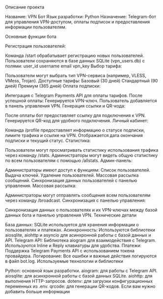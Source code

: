 Описание проекта

Название: VPN Бот
Язык разработки: Python
Назначение: Telegram-бот для управления VPN-доступом, оплаты подписок и предоставления информации пользователям.

Основные функции бота

Регистрация пользователей:

Команда /start обрабатывает регистрацию новых пользователей.
Пользователи сохраняются в базе данных SQLite (vpn_users.db) с полями:
user_id
username
email
vpn_key
Выбор тарифа:

Пользователи могут выбрать тип VPN-сервиса (например, VLESS, VMess, Trojan).
Доступные тарифы:
Базовый (30 дней)
Стандартный (90 дней)
Премиум (365 дней)
Оплата подписки:

Интеграция с Telegram Payments API для оплаты тарифов.
После успешной оплаты:
Генерируется VPN-ключ.
Пользователь добавляется в панель управления VPN.
Генерация ссылки и QR-кода:

После оплаты бот предоставляет ссылку для подключения к VPN.
Генерируется QR-код для удобного подключения.
Личный кабинет:

Команда /profile предоставляет информацию о статусе подписки, лимите трафика и ссылке на VPN.
Отображается дата окончания подписки и текущий статус.
Статистика:

Пользователи могут просматривать статистику использования трафика через команду /stats.
Администраторы могут видеть общую статистику по всем пользователям с помощью /allstats.
Админ-панель:

Администраторы имеют доступ к функциям:
Список пользователей.
Выдача ключей.
Удаление пользователей.
Массовая рассылка сообщений.
Синхронизация данных пользователей с панелью управления.
Массовая рассылка:

Администраторы могут отправлять сообщения всем пользователям через команду /broadcast.
Синхронизация с панелью управления:

Синхронизация данных о пользователях и их VPN-ключах между базой данных бота и панелью управления VPN.
Технические детали

База данных: SQLite используется для хранения информации о пользователях и платежах.
Асинхронность:
Используются библиотеки aiosqlite, aiohttp и asyncio для асинхронной работы с базой данных и API.
Telegram API:
Библиотека aiogram для взаимодействия с Telegram.
Используются Inline и Reply клавиатуры для удобства.
Платежи:
Поддержка Telegram Payments API с использованием токена провайдера.
Логирование:
Все ошибки и важные действия логируются в файл bot.log.
Используемые технологии и библиотеки

Python: основной язык разработки.
aiogram: для работы с Telegram API.
aiosqlite: для асинхронной работы с базой данных SQLite.
aiohttp: для выполнения HTTP-запросов.
dotenv: для загрузки конфигурационных переменных из .env.
qrcode: для генерации QR-кодов.
Если вам нужно добавить больше информации
